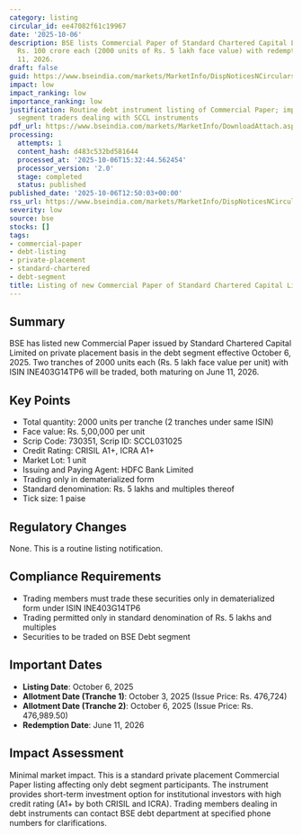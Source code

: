 ```yaml
---
category: listing
circular_id: ee47082f61c19967
date: '2025-10-06'
description: BSE lists Commercial Paper of Standard Chartered Capital Limited worth
  Rs. 100 crore each (2000 units of Rs. 5 lakh face value) with redemption on June
  11, 2026.
draft: false
guid: https://www.bseindia.com/markets/MarketInfo/DispNoticesNCirculars.aspx?Noticeid={F945FEDA-523B-4E57-8C60-CB54973C2127}&noticeno=20251006-41&dt=10/06/2025&icount=41&totcount=64&flag=0
impact: low
impact_ranking: low
importance_ranking: low
justification: Routine debt instrument listing of Commercial Paper; impacts only debt
  segment traders dealing with SCCL instruments
pdf_url: https://www.bseindia.com/markets/MarketInfo/DownloadAttach.aspx?id=20251006-41&attachedId=
processing:
  attempts: 1
  content_hash: d483c532bd581644
  processed_at: '2025-10-06T15:32:44.562454'
  processor_version: '2.0'
  stage: completed
  status: published
published_date: '2025-10-06T12:50:03+00:00'
rss_url: https://www.bseindia.com/markets/MarketInfo/DispNoticesNCirculars.aspx?Noticeid={F945FEDA-523B-4E57-8C60-CB54973C2127}&noticeno=20251006-41&dt=10/06/2025&icount=41&totcount=64&flag=0
severity: low
source: bse
stocks: []
tags:
- commercial-paper
- debt-listing
- private-placement
- standard-chartered
- debt-segment
title: Listing of new Commercial Paper of Standard Chartered Capital Limited
---
```


## Summary

BSE has listed new Commercial Paper issued by Standard Chartered Capital Limited on private placement basis in the debt segment effective October 6, 2025. Two tranches of 2000 units each (Rs. 5 lakh face value per unit) with ISIN INE403G14TP6 will be traded, both maturing on June 11, 2026.

## Key Points

- Total quantity: 2000 units per tranche (2 tranches under same ISIN)
- Face value: Rs. 5,00,000 per unit
- Scrip Code: 730351, Scrip ID: SCCL031025
- Credit Rating: CRISIL A1+, ICRA A1+
- Market Lot: 1 unit
- Issuing and Paying Agent: HDFC Bank Limited
- Trading only in dematerialized form
- Standard denomination: Rs. 5 lakhs and multiples thereof
- Tick size: 1 paise

## Regulatory Changes

None. This is a routine listing notification.

## Compliance Requirements

- Trading members must trade these securities only in dematerialized form under ISIN INE403G14TP6
- Trading permitted only in standard denomination of Rs. 5 lakhs and multiples
- Securities to be traded on BSE Debt segment

## Important Dates

- **Listing Date**: October 6, 2025
- **Allotment Date (Tranche 1)**: October 3, 2025 (Issue Price: Rs. 476,724)
- **Allotment Date (Tranche 2)**: October 6, 2025 (Issue Price: Rs. 476,989.50)
- **Redemption Date**: June 11, 2026

## Impact Assessment

Minimal market impact. This is a standard private placement Commercial Paper listing affecting only debt segment participants. The instrument provides short-term investment option for institutional investors with high credit rating (A1+ by both CRISIL and ICRA). Trading members dealing in debt instruments can contact BSE debt department at specified phone numbers for clarifications.
